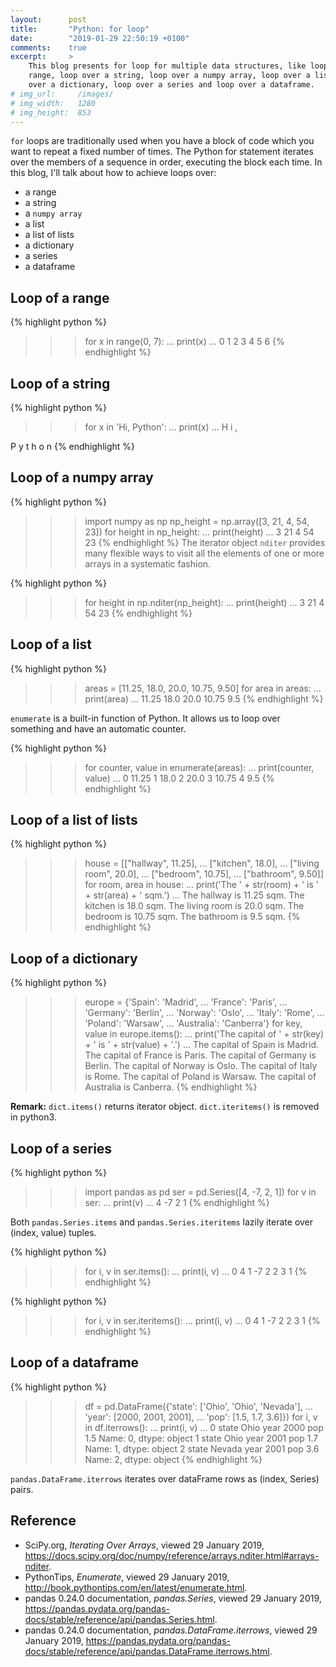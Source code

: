 ```yaml
---
layout:      post
title:       "Python: for loop"
date:        "2019-01-29 22:50:19 +0100"
comments:    true
excerpt:     >
    This blog presents for loop for multiple data structures, like loop over a
    range, loop over a string, loop over a numpy array, loop over a list, loop
    over a dictionary, loop over a series and loop over a dataframe.
# img_url:     /images/
# img_width:   1280
# img_height:  853
---
```


`for` loops are traditionally used when you have a block of code which you want
to repeat a fixed number of times. The Python for statement iterates over the
members of a sequence in order, executing the block each time. In this blog,
I'll talk about how to achieve loops over:
- a range
- a string
- a `numpy array`
- a list
- a list of lists
- a dictionary
- a series
- a dataframe

## Loop of a range
{% highlight python %}
>>> for x in range(0, 7):
...     print(x)
...
0
1
2
3
4
5
6
{% endhighlight %}

## Loop of a string
{% highlight python %}
>>> for x in 'Hi, Python':
...     print(x)
...
H
i
,

P
y
t
h
o
n
{% endhighlight %}

## Loop of a numpy array
{% highlight python %}
>>> import numpy as np
>>> np_height = np.array([3, 21, 4, 54, 23])
>>> for height in np_height:
...     print(height)
...
3
21
4
54
23
{% endhighlight %}
The iterator object `nditer` provides many flexible ways to visit all the
elements of one or more arrays in a systematic fashion.

{% highlight python %}
>>> for height in np.nditer(np_height):
...     print(height)
...
3
21
4
54
23
{% endhighlight %}

## Loop of a list
{% highlight python %}
>>> areas = [11.25, 18.0, 20.0, 10.75, 9.50]
>>> for area in areas:
...     print(area)
...
11.25
18.0
20.0
10.75
9.5
{% endhighlight %}

`enumerate` is a built-in function of Python. It allows us to loop over
something and have an automatic counter.

{% highlight python %}
>>> for counter, value in enumerate(areas):
...     print(counter, value)
...
0 11.25
1 18.0
2 20.0
3 10.75
4 9.5
{% endhighlight %}

## Loop of a list of lists
{% highlight python %}
>>> house = [["hallway", 11.25],
...          ["kitchen", 18.0],
...          ["living room", 20.0],
...          ["bedroom", 10.75],
...          ["bathroom", 9.50]]
>>> for room, area in house:
...     print('The ' + str(room) + ' is ' + str(area) + ' sqm.')
...
The hallway is 11.25 sqm.
The kitchen is 18.0 sqm.
The living room is 20.0 sqm.
The bedroom is 10.75 sqm.
The bathroom is 9.5 sqm.
{% endhighlight %}

## Loop of a dictionary
{% highlight python %}
>>> europe = {'Spain': 'Madrid',
...           'France': 'Paris',
...           'Germany': 'Berlin',
...           'Norway': 'Oslo',
...           'Italy': 'Rome',
...           'Poland': 'Warsaw',
...           'Australia': 'Canberra'}
>>> for key, value in europe.items():
...     print('The capital of ' + str(key) + ' is ' + str(value) + '.')
...
The capital of Spain is Madrid.
The capital of France is Paris.
The capital of Germany is Berlin.
The capital of Norway is Oslo.
The capital of Italy is Rome.
The capital of Poland is Warsaw.
The capital of Australia is Canberra.
{% endhighlight %}

**Remark:**
`dict.items()` returns iterator object. `dict.iteritems()` is removed in
python3.

## Loop of a series
{% highlight python %}
>>> import pandas as pd
>>> ser = pd.Series([4, -7, 2, 1])
>>> for v in ser:
...     print(v)
...
4
-7
2
1
{% endhighlight %}

Both `pandas.Series.items` and `pandas.Series.iteritems` lazily iterate over
(index, value) tuples.

{% highlight python %}
>>> for i, v in ser.items():
...     print(i, v)
...
0 4
1 -7
2 2
3 1
{% endhighlight %}

{% highlight python %}
>>> for i, v in ser.iteritems():
...     print(i, v)
...
0 4
1 -7
2 2
3 1
{% endhighlight %}

## Loop of a dataframe
{% highlight python %}
>>> df = pd.DataFrame({'state': ['Ohio', 'Ohio', 'Nevada'],
...                    'year': [2000, 2001, 2001],
...                    'pop': [1.5, 1.7, 3.6]})
>>> for i, v in df.iterrows():
...     print(i, v)
...
0 state    Ohio
year     2000
pop       1.5
Name: 0, dtype: object
1 state    Ohio
year     2001
pop       1.7
Name: 1, dtype: object
2 state    Nevada
year       2001
pop         3.6
Name: 2, dtype: object
{% endhighlight %}

`pandas.DataFrame.iterrows` iterates over dataFrame rows as (index, Series)
pairs.

## Reference
- SciPy.org, _Iterating Over Arrays_, viewed 29 January 2019, <https://docs.scipy.org/doc/numpy/reference/arrays.nditer.html#arrays-nditer>.
- PythonTips, _Enumerate_, viewed 29 January 2019, <http://book.pythontips.com/en/latest/enumerate.html>.
- pandas 0.24.0 documentation, _pandas.Series_, viewed 29 January 2019, <https://pandas.pydata.org/pandas-docs/stable/reference/api/pandas.Series.html>.
- pandas 0.24.0 documentation, _pandas.DataFrame.iterrows_, viewed 29 January 2019, <https://pandas.pydata.org/pandas-docs/stable/reference/api/pandas.DataFrame.iterrows.html>.
